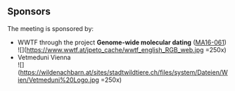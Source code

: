 ## Sponsors

The meeting is sponsored by:
* WWTF through the project **Genome-wide molecular dating** ([MA16-061](https://www.wwtf.at/programmes/mathematics/MA16-061/index.php?lang=EN))<br/>
![](https://www.wwtf.at/jpeto_cache/wwtf_english_RGB_web.jpg =250x)
* Vetmeduni Vienna <br/>
![](https://wildenachbarn.at/sites/stadtwildtiere.ch/files/system/Dateien/Wien/Vetmeduni%20Logo.jpg =250x)
